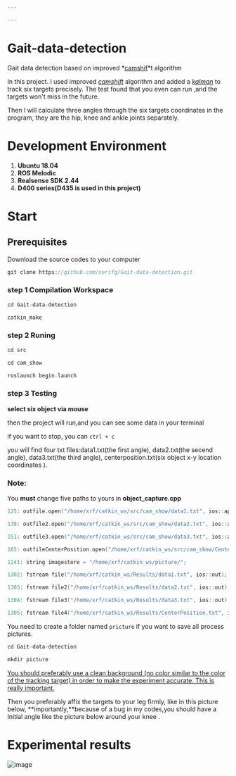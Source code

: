 ```yaml
---

---
```


# Gait-data-detection
Gait data detection based on improved *<u>camshif</u>*t algorithm

In this project. l used improved <u>*camshift*</u> algorithm and added a *<u>kalman</u>* to track six targets precisely. The test found that you even can run ,and the targets won't miss in the future.

Then l will calculate three angles through the six targets coordinates in the program, they are the hip, knee and ankle joints separately.

# Development Environment

1. **Ubuntu 18.04**
2. **ROS Melodic**
3. **Realsense SDK 2.44**
4. **D400 series(D435 is used in this project)**

# Start

## Prerequisites

Download the source codes to your computer

```c++
git clone https://github.com/xerifg/Gait-data-detection.git
```

### step 1 Compilation Workspace

```c++
cd Gait-data-detection

catkin_make
```

### step 2 Runing 

```c++
cd src

cd cam_show

roslaunch begin.launch
```

### step 3 Testing

**select six object via mouse**

then the project will run,and you can see some data in your terminal

if you want to stop, you can `ctrl + c`

you will find four txt files:data1.txt(the first angle), data2.txt(the secend angle), data3.txt(the third angle), centerposition.txt(six object x-y location coordinates ).

### Note:

You **must** change five paths to yours in **object_capture.cpp**

```c++
125: outfile.open("/home/xrf/catkin_ws/src/cam_show/data1.txt", ios::app);

138: outfile2.open("/home/xrf/catkin_ws/src/cam_show/data2.txt", ios::app);

151: outfile3.open("/home/xrf/catkin_ws/src/cam_show/data3.txt", ios::app);

165: outfileCenterPosition.open("/home/xrf/catkin_ws/src/cam_show/CenterPosition.txt", ios::app);

1241: string imagestore = "/home/xrf/catkin_ws/picture/";

1302: fstream file("/home/xrf/catkin_ws/Results/data1.txt", ios::out);

1303: fstream file2("/home/xrf/catkin_ws/Results/data2.txt", ios::out);

1304: fstream file3("/home/xrf/catkin_ws/Results/data3.txt", ios::out);

1305: fstream file4("/home/xrf/catkin_ws/Results/CenterPosition.txt", ios::out);
```

You need to create a folder named `pricture` if you want to save all process pictures.

```c++
cd Gait-data-detection

mkdir picture
```

<u>You should preferably use a clean background (no color similar to the color of the tracking target) in order to make the experiment accurate. This is really important.</u>

Then you preferably  affix the targets to your leg firmly, like in this picture below, **importantly,**because of a bug in my codes,you should have a Initial angle like the picture below around your knee .

# Experimental results

![image](https://github.com/xerifg/Gait-data-detection/tree/master/Results/result.jpg)